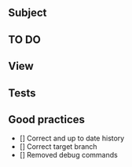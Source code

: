 ## Subject

<!-- Don't forget :
    - semantic commit
    - id of task if needed
-->

## TO DO

## View

## Tests

## Good practices

- [] Correct and up to date history
- [] Correct target branch
- [] Removed debug commands

<!-- Pour cocher: [x] -->